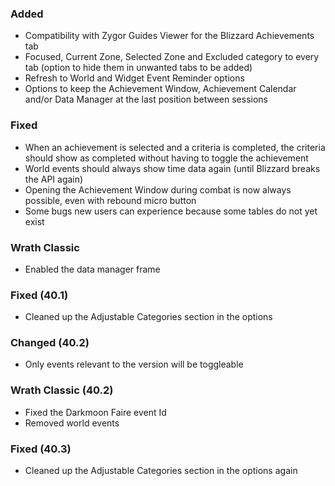<p><h3>Added</h3></p>
<ul>
<li>Compatibility with Zygor Guides Viewer for the Blizzard Achievements tab</li>
<li>Focused, Current Zone, Selected Zone and Excluded category to every tab (option to hide them in unwanted tabs to be added)</li>
<li>Refresh to World and Widget Event Reminder options</li>
<li>Options to keep the Achievement Window, Achievement Calendar and/or Data Manager at the last position between sessions</li>
</ul>
<p><h3>Fixed</h3></p>
<ul>
<li>When an achievement is selected and a criteria is completed, the criteria should show as completed without having to toggle the achievement</li>
<li>World events should always show time data again (until Blizzard breaks the API again)</li>
<li>Opening the Achievement Window during combat is now always possible, even with rebound micro button</li>
<li>Some bugs new users can experience because some tables do not yet exist</li>
</ul>
<p><h3>Wrath Classic</h3></p>
<ul>
<li>Enabled the data manager frame</li>
</ul>
<p><h3>Fixed (40.1)</h3></p>
<ul>
<li>Cleaned up the Adjustable Categories section in the options</li>
</ul>
<p><h3>Changed (40.2)</h3></p>
<ul>
<li>Only events relevant to the version will be toggleable</li>
</ul>
<p><h3>Wrath Classic (40.2)</h3></p>
<ul>
<li>Fixed the Darkmoon Faire event Id</li>
<li>Removed world events</li>
</ul>
<p><h3>Fixed (40.3)</h3></p>
<ul>
<li>Cleaned up the Adjustable Categories section in the options again</li>
</ul>
